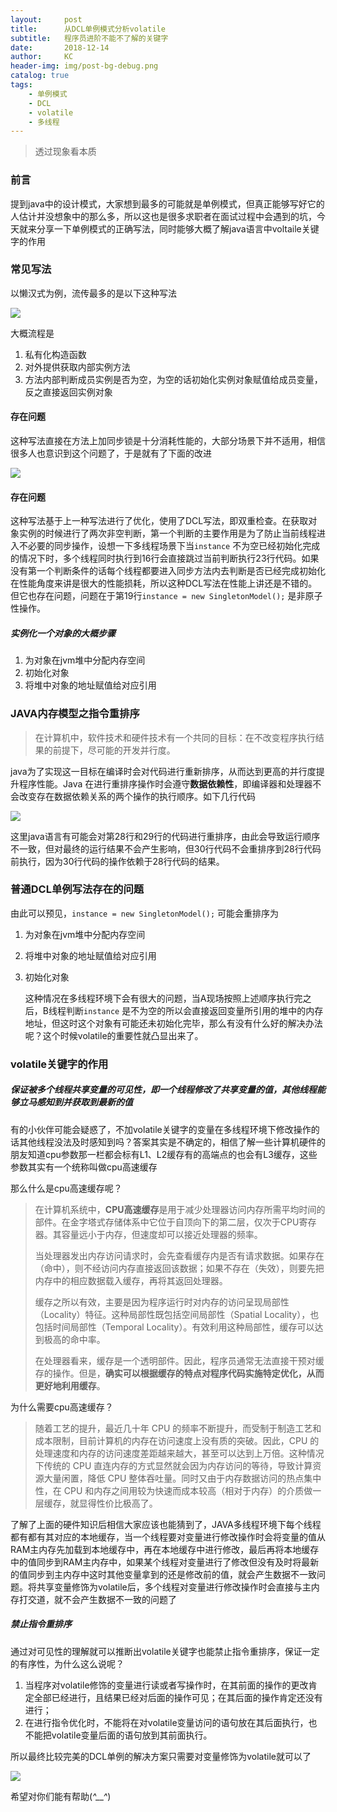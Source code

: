```yaml
---
layout:     post
title:      从DCL单例模式分析volatile
subtitle:   程序员进阶不能不了解的关键字
date:       2018-12-14
author:     KC
header-img: img/post-bg-debug.png
catalog: true
tags:
    - 单例模式
    - DCL
    - volatile
    - 多线程
---
```


> 透过现象看本质

### 前言

提到java中的设计模式，大家想到最多的可能就是单例模式，但真正能够写好它的人估计并没想象中的那么多，所以这也是很多求职者在面试过程中会遇到的坑，今天就来分享一下单例模式的正确写法，同时能够大概了解java语言中voltaile关键字的作用

### 常见写法

以懒汉式为例，流传最多的是以下这种写法

![](http://www.kcblog.cn/img/2018-12-14/1.jpg)

大概流程是

1. 私有化构造函数
2. 对外提供获取内部实例方法
3. 方法内部判断成员实例是否为空，为空的话初始化实例对象赋值给成员变量，反之直接返回实例对象

#### 存在问题

这种写法直接在方法上加同步锁是十分消耗性能的，大部分场景下并不适用，相信很多人也意识到这个问题了，于是就有了下面的改进

![](http://www.kcblog.cn/img/2018-12-14/2.jpg)

#### 存在问题

这种写法基于上一种写法进行了优化，使用了DCL写法，即双重检查。在获取对象实例的时候进行了两次非空判断，第一个判断的主要作用是为了防止当前线程进入不必要的同步操作，设想一下多线程场景下当`instance` 不为空已经初始化完成的情况下时，多个线程同时执行到16行会直接跳过当前判断执行23行代码。如果没有第一个判断条件的话每个线程都要进入同步方法内去判断是否已经完成初始化在性能角度来讲是很大的性能损耗，所以这种DCL写法在性能上讲还是不错的。但它也存在问题，问题在于第19行`instance = new SingletonModel();` 是非原子性操作。

##### 实例化一个对象的大概步骤 

1. 为对象在jvm堆中分配内存空间
2. 初始化对象
3. 将堆中对象的地址赋值给对应引用

### JAVA内存模型之指令重排序

> 在计算机中，软件技术和硬件技术有一个共同的目标：在不改变程序执行结果的前提下，尽可能的开发并行度。

java为了实现这一目标在编译时会对代码进行重新排序，从而达到更高的并行度提升程序性能。Java 在进行重排序操作时会遵守**数据依赖性**，即编译器和处理器不会改变存在数据依赖关系的两个操作的执行顺序。如下几行代码

![](http://www.kcblog.cn/img/2018-12-14/3.jpg)

这里java语言有可能会对第28行和29行的代码进行重排序，由此会导致运行顺序不一致，但对最终的运行结果不会产生影响，但30行代码不会重排序到28行代码前执行，因为30行代码的操作依赖于28行代码的结果。

### 普通DCL单例写法存在的问题

由此可以预见，`instance = new SingletonModel();` 可能会重排序为

1. 为对象在jvm堆中分配内存空间

2. 将堆中对象的地址赋值给对应引用

3. 初始化对象



   这种情况在多线程环境下会有很大的问题，当A现场按照上述顺序执行完之后，B线程判断`instance` 是不为空的所以会直接返回变量所引用的堆中的内存地址，但这时这个对象有可能还未初始化完毕，那么有没有什么好的解决办法呢？这个时候volatile的重要性就凸显出来了。

### volatile关键字的作用

##### 保证被多个线程共享变量的可见性，即一个线程修改了共享变量的值，其他线程能够立马感知到并获取到最新的值

有的小伙伴可能会疑惑了，不加volatile关键字的变量在多线程环境下修改操作的话其他线程没法及时感知到吗？答案其实是不确定的，相信了解一些计算机硬件的朋友知道cpu参数那一栏都会标有L1、L2缓存有的高端点的也会有L3缓存，这些参数其实有一个统称叫做cpu高速缓存

那么什么是cpu高速缓存呢？

> 在计算机系统中，**CPU高速缓存**是用于减少处理器访问内存所需平均时间的部件。在金字塔式存储体系中它位于自顶向下的第二层，仅次于CPU寄存器。其容量远小于内存，但速度却可以接近处理器的频率。
>
> 当处理器发出内存访问请求时，会先查看缓存内是否有请求数据。如果存在（命中），则不经访问内存直接返回该数据；如果不存在（失效），则要先把内存中的相应数据载入缓存，再将其返回处理器。
>
> 缓存之所以有效，主要是因为程序运行时对内存的访问呈现局部性（Locality）特征。这种局部性既包括空间局部性（Spatial Locality），也包括时间局部性（Temporal Locality）。有效利用这种局部性，缓存可以达到极高的命中率。
>
> 在处理器看来，缓存是一个透明部件。因此，程序员通常无法直接干预对缓存的操作。但是，**确实可以根据缓存的特点对程序代码实施特定优化，从而更好地利用缓存**。

为什么需要cpu高速缓存？

>  随着工艺的提升，最近几十年 CPU 的频率不断提升，而受制于制造工艺和成本限制，目前计算机的内存在访问速度上没有质的突破。因此，CPU 的处理速度和内存的访问速度差距越来越大，甚至可以达到上万倍。这种情况下传统的 CPU 直连内存的方式显然就会因为内存访问的等待，导致计算资源大量闲置，降低 CPU 整体吞吐量。同时又由于内存数据访问的热点集中性，在 CPU 和内存之间用较为快速而成本较高（相对于内存）的介质做一层缓存，就显得性价比极高了。

了解了上面的硬件知识后相信大家应该也能猜到了，JAVA多线程环境下每个线程都有都有其对应的本地缓存，当一个线程要对变量进行修改操作时会将变量的值从RAM主内存先加载到本地缓存中，再在本地缓存中进行修改，最后再将本地缓存中的值同步到RAM主内存中，如果某个线程对变量进行了修改但没有及时将最新的值同步到主内存中这时其他变量拿到的还是修改前的值，就会产生数据不一致问题。将共享变量修饰为volatile后，多个线程对变量进行修改操作时会直接与主内存打交道，就不会产生数据不一致的问题了



##### 禁止指令重排序

通过对可见性的理解就可以推断出volatile关键字也能禁止指令重排序，保证一定的有序性，为什么这么说呢？

1. 当程序对volatile修饰的变量进行读或者写操作时，在其前面的操作的更改肯定全部已经进行，且结果已经对后面的操作可见；在其后面的操作肯定还没有进行；
2. 在进行指令优化时，不能将在对volatile变量访问的语句放在其后面执行，也不能把volatile变量后面的语句放到其前面执行。



所以最终比较完美的DCL单例的解决方案只需要对变量修饰为volatile就可以了

![](http://www.kcblog.cn/img/2018-12-14/4.jpg)

希望对你们能有帮助(*^__^*) 